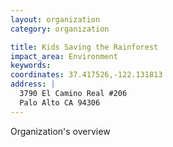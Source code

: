 ```yaml
---
layout: organization
category: organization

title: Kids Saving the Rainforest
impact_area: Environment
keywords: 
coordinates: 37.417526,-122.131813
address: |
  3790 El Camino Real #206
  Palo Alto CA 94306
---
```

Organization's overview
